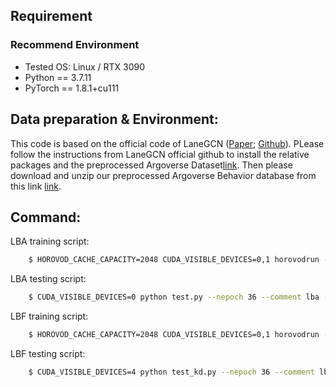 ## Requirement

### Recommend Environment

* Tested OS: Linux / RTX 3090
* Python == 3.7.11
* PyTorch == 1.8.1+cu111

## Data preparation & Environment:

This code is based on the official code of LaneGCN ([Paper](https://arxiv.org/pdf/2007.13732.pdf); [Github](https://github.com/uber-research/LaneGCN)). PLease follow the instructions from LaneGCN official github to install the relative packages and the preprocessed Argoverse Dataset[link](https://www.argoverse.org/av1.html#download-link). Then please download and unzip our preprocessed Argoverse Behavior database from this link [link](https://drive.google.com/file/d/1GmnCd4ByA9s6b9RKgQHD3wipQn-MP91u/view?usp=sharing).

## Command:

LBA training script:  
```bash
    $ HOROVOD_CACHE_CAPACITY=2048 CUDA_VISIBLE_DEVICES=0,1 horovodrun -np 2 -H localhost:4 python train.py --nepoch 36 --comment lba --model lanegcn_lba --behavior_root PATH_TO_BEHAVIOR_DATABASE
```

LBA testing script: 
```bash
    $ CUDA_VISIBLE_DEVICES=0 python test.py --nepoch 36 --comment lba --model lanegcn_lba --resume results/lba/36.000.ckpt --split test --eval --behavior_root PATH_TO_BEHAVIOR_DATABASE
```

LBF training script: 
```bash
    $ HOROVOD_CACHE_CAPACITY=2048 CUDA_VISIBLE_DEVICES=0,1 horovodrun -np 2 -H localhost:4 python train_lbf.py --nepoch 36 --pretrain --teacher_dir ./results/lba/36.000ckpt --comment lba --model lanegcn_lbf --double_kd --dest_kd --kd_weight 1.5 --behavior_root PATH_TO_BEHAVIOR_DATABASE
```

LBF testing script: 
```bash
    $ CUDA_VISIBLE_DEVICES=4 python test_kd.py --nepoch 36 --comment lbf  --resume ./results/lbf/36.000.ckpt --behavior_root PATH_TO_BEHAVIOR_DATABASE --split test --eval
```
